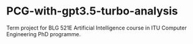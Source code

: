 # PCG-with-gpt3.5-turbo-analysis
Term project for BLG 521E Artificial Intelligence course in ITU Computer Engineering PhD programme.
